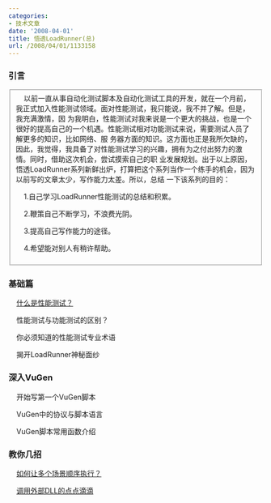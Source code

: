 ```yaml
---
categories:
- 技术文章
date: '2008-04-01'
title: 悟透LoadRunner(总)
url: /2008/04/01/1133158
---
```



### 引言

<fieldset>&nbsp;&nbsp;&nbsp; 以前一直从事自动化测试脚本及自动化测试工具的开发，就在一个月前，我正式加入性能测试领域。面对性能测试，我只能说，我不并了解。但是，我充满激情，因
为我明白，性能测试对我来说是一个更大的挑战，也是一个很好的提高自己的一个机遇。性能测试相对功能测试来说，需要测试人员了解更多的知识，比如网络、服
务器方面的知识。这方面也正是我所欠缺的，因此，我觉得，我具备了对性能测试学习的兴趣，拥有为之付出努力的激情。同时，借助这次机会，尝试摸索自己的职
业发展规划。出于以上原因，悟透LoadRunner系列新鲜出炉，打算把这个系列当作一个练手的机会，因为以前写的文章太少，写作能力太差。所以，总结
一下该系列的目的：

&nbsp;&nbsp;&nbsp;&nbsp;1.自己学习LoadRunner性能测试的总结和积累。

&nbsp;&nbsp;&nbsp;&nbsp;2.鞭策自己不断学习，不浪费光阴。

&nbsp;&nbsp;&nbsp;&nbsp;3.提高自己写作能力的途径。

&nbsp;&nbsp;&nbsp;&nbsp;4.希望能对别人有稍许帮助。
</fieldset>

### 基础篇

&nbsp;&nbsp;&nbsp;&nbsp;[什么是性能测试？](http://www.cnblogs.com/coderzh/archive/2008/04/01/1133637.html)

&nbsp;&nbsp;&nbsp;&nbsp;性能测试与功能测试的区别？

&nbsp;&nbsp;&nbsp;&nbsp;你必须知道的性能测试专业术语

&nbsp;&nbsp;&nbsp;&nbsp;揭开LoadRunner神秘面纱

### 深入VuGen

&nbsp;&nbsp;&nbsp;&nbsp;开始写第一个VuGen脚本

&nbsp;&nbsp;&nbsp;&nbsp;VuGen中的协议与脚本语言&nbsp;&nbsp;&nbsp;&nbsp;

&nbsp;&nbsp;&nbsp;&nbsp;VuGen脚本常用函数介绍

### 教你几招

&nbsp;&nbsp;&nbsp; [如何让多个场景顺序执行？](http://www.cnblogs.com/coderzh/archive/2008/04/02/1135076.html)

&nbsp;&nbsp;&nbsp; [调用外部DLL的点点滴滴](http://www.cnblogs.com/coderzh/archive/2008/04/02/1135118.html) &nbsp;  

&nbsp;&nbsp;&nbsp;&nbsp;